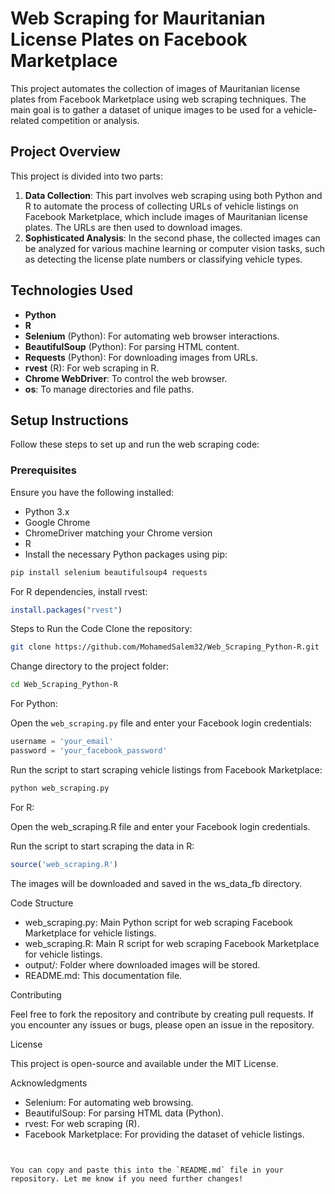 # Web Scraping for Mauritanian License Plates on Facebook Marketplace

This project automates the collection of images of Mauritanian license plates from Facebook Marketplace using web scraping techniques. The main goal is to gather a dataset of unique images to be used for a vehicle-related competition or analysis.

## Project Overview

This project is divided into two parts:

1. **Data Collection**: This part involves web scraping using both Python and R to automate the process of collecting URLs of vehicle listings on Facebook Marketplace, which include images of Mauritanian license plates. The URLs are then used to download images.
2. **Sophisticated Analysis**: In the second phase, the collected images can be analyzed for various machine learning or computer vision tasks, such as detecting the license plate numbers or classifying vehicle types.

## Technologies Used

- **Python**
- **R**
- **Selenium** (Python): For automating web browser interactions.
- **BeautifulSoup** (Python): For parsing HTML content.
- **Requests** (Python): For downloading images from URLs.
- **rvest** (R): For web scraping in R.
- **Chrome WebDriver**: To control the web browser.
- **os**: To manage directories and file paths.

## Setup Instructions

Follow these steps to set up and run the web scraping code:

### Prerequisites

Ensure you have the following installed:

- Python 3.x
- Google Chrome
- ChromeDriver matching your Chrome version
- R
- Install the necessary Python packages using pip:

```bash
pip install selenium beautifulsoup4 requests
```
For R dependencies, install rvest:

```R
install.packages("rvest")
```
Steps to Run the Code
Clone the repository:

```bash
git clone https://github.com/MohamedSalem32/Web_Scraping_Python-R.git
```
Change directory to the project folder:

```bash
cd Web_Scraping_Python-R
```
For Python:

Open the `web_scraping.py` file and enter your Facebook login credentials:

```python
username = 'your_email'
password = 'your_facebook_password'
```
Run the script to start scraping vehicle listings from Facebook Marketplace:

```bash
python web_scraping.py
```
For R:

Open the web_scraping.R file and enter your Facebook login credentials.

Run the script to start scraping the data in R:

```R
source('web_scraping.R')
```
The images will be downloaded and saved in the ws_data_fb directory.

Code Structure
- web_scraping.py: Main Python script for web scraping Facebook Marketplace for vehicle listings.
- web_scraping.R: Main R script for web scraping Facebook Marketplace for vehicle listings.
- output/: Folder where downloaded images will be stored.
- README.md: This documentation file.

Contributing

Feel free to fork the repository and contribute by creating pull requests. If you encounter any issues or bugs, please open an issue in the repository.

License

This project is open-source and available under the MIT License.

Acknowledgments

- Selenium: For automating web browsing.
- BeautifulSoup: For parsing HTML data (Python).
- rvest: For web scraping (R).
- Facebook Marketplace: For providing the dataset of vehicle listings.
```vbnet


You can copy and paste this into the `README.md` file in your repository. Let me know if you need further changes!
```
